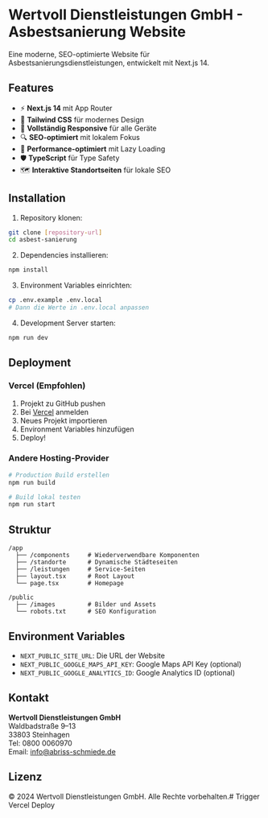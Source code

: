 # Wertvoll Dienstleistungen GmbH - Asbestsanierung Website

Eine moderne, SEO-optimierte Website für Asbestsanierungsdienstleistungen, entwickelt mit Next.js 14.

## Features

- ⚡ **Next.js 14** mit App Router
- 🎨 **Tailwind CSS** für modernes Design
- 📱 **Vollständig Responsive** für alle Geräte
- 🔍 **SEO-optimiert** mit lokalem Fokus
- 🚀 **Performance-optimiert** mit Lazy Loading
- 🛡️ **TypeScript** für Type Safety
- 🗺️ **Interaktive Standortseiten** für lokale SEO

## Installation

1. Repository klonen:
```bash
git clone [repository-url]
cd asbest-sanierung
```

2. Dependencies installieren:
```bash
npm install
```

3. Environment Variables einrichten:
```bash
cp .env.example .env.local
# Dann die Werte in .env.local anpassen
```

4. Development Server starten:
```bash
npm run dev
```

## Deployment

### Vercel (Empfohlen)

1. Projekt zu GitHub pushen
2. Bei [Vercel](https://vercel.com) anmelden
3. Neues Projekt importieren
4. Environment Variables hinzufügen
5. Deploy!

### Andere Hosting-Provider

```bash
# Production Build erstellen
npm run build

# Build lokal testen
npm run start
```

## Struktur

```
/app
  ├── /components     # Wiederverwendbare Komponenten
  ├── /standorte      # Dynamische Städteseiten
  ├── /leistungen     # Service-Seiten
  ├── layout.tsx      # Root Layout
  └── page.tsx        # Homepage

/public
  ├── /images         # Bilder und Assets
  └── robots.txt      # SEO Konfiguration
```

## Environment Variables

- `NEXT_PUBLIC_SITE_URL`: Die URL der Website
- `NEXT_PUBLIC_GOOGLE_MAPS_API_KEY`: Google Maps API Key (optional)
- `NEXT_PUBLIC_GOOGLE_ANALYTICS_ID`: Google Analytics ID (optional)

## Kontakt

**Wertvoll Dienstleistungen GmbH**  
Waldbadstraße 9–13  
33803 Steinhagen  
Tel: 0800 0060970  
Email: info@abriss-schmiede.de

## Lizenz

© 2024 Wertvoll Dienstleistungen GmbH. Alle Rechte vorbehalten.# Trigger Vercel Deploy
